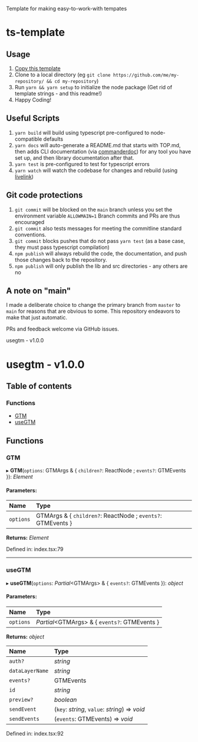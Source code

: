 
<a name="readmemd"></a>

Template for making easy-to-work-with tempates

# ts-template

## Usage

1. [Copy this template](https://github.com/rhdeck/ts-template/)
2. Clone to a local directory (eg `git clone https://github.com/me/my-repository/ && cd my-repository`)
3. Run `yarn && yarn setup` to initialize the node package (Get rid of template strings - and this readme!)
4. Happy Coding!

## Useful Scripts

1. `yarn build` will build using typescript pre-configured to node-compatible defaults
2. `yarn docs` will auto-generate a README.md that starts with TOP.md, then adds CLI documentation (via [commanderdoc](https://npmjs.com/package/commanderdoc)) for any tool you have set up, and then library documentation after that.
3. `yarn test` is pre-configured to test for typescript errors
4. `yarn watch` will watch the codebase for changes and rebuild (using [livelink](https://npmjs.com/package/@raydeck/livelink))

## Git code protections

1. `git commit` will be blocked on the `main` branch unless you set the environment variable `ALLOWMAIN=1` Branch commits and PRs are thus encouraged
2. `git commit` also tests messages for meeting the commitline standard conventions.
3. `git commit` blocks pushes that do not pass `yarn test` (as a base case, they must pass typescript compilation)
4. `npm publish` will always rebuild the code, the documentation, and push those changes back to the repository.
5. `npm publish` will only publish the lib and src directories - any others are no

## A note on "main"

I made a deliberate choice to change the primary branch from `master` to `main` for reasons that are obvious to some. This repository endeavors to make that just automatic.

PRs and feedback welcome via GitHub issues.


<a name="_librarymd"></a>

usegtm - v1.0.0

# usegtm - v1.0.0

## Table of contents

### Functions

- [GTM](#gtm)
- [useGTM](#usegtm)

## Functions

### GTM

▸ **GTM**(`options`: GTMArgs & { `children?`: ReactNode ; `events?`: GTMEvents  }): *Element*

#### Parameters:

| Name | Type |
| :------ | :------ |
| `options` | GTMArgs & { `children?`: ReactNode ; `events?`: GTMEvents  } |

**Returns:** *Element*

Defined in: index.tsx:79

___

### useGTM

▸ **useGTM**(`options`: *Partial*<GTMArgs\> & { `events?`: GTMEvents  }): *object*

#### Parameters:

| Name | Type |
| :------ | :------ |
| `options` | *Partial*<GTMArgs\> & { `events?`: GTMEvents  } |

**Returns:** *object*

| Name | Type |
| :------ | :------ |
| `auth?` | *string* |
| `dataLayerName` | *string* |
| `events?` | GTMEvents |
| `id` | *string* |
| `preview?` | *boolean* |
| `sendEvent` | (`key`: *string*, `value`: *string*) => *void* |
| `sendEvents` | (`events`: GTMEvents) => *void* |

Defined in: index.tsx:92
